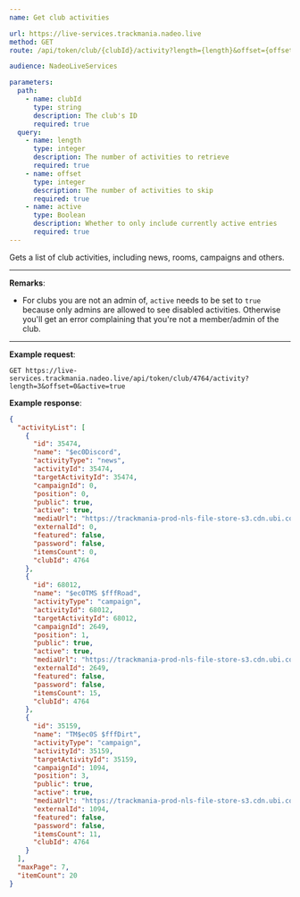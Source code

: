 ```yaml
---
name: Get club activities

url: https://live-services.trackmania.nadeo.live
method: GET
route: /api/token/club/{clubId}/activity?length={length}&offset={offset}&active={active}

audience: NadeoLiveServices

parameters:
  path:
    - name: clubId
      type: string
      description: The club's ID
      required: true
  query:
    - name: length
      type: integer
      description: The number of activities to retrieve
      required: true
    - name: offset
      type: integer
      description: The number of activities to skip
      required: true
    - name: active
      type: Boolean
      description: Whether to only include currently active entries
      required: true
---
```


Gets a list of club activities, including news, rooms, campaigns and others.

---

**Remarks**:
- For clubs you are not an admin of, `active` needs to be set to `true` because only admins are allowed to see disabled activities. Otherwise you'll get an error complaining that you're not a member/admin of the club.

---

**Example request**:
```plain
GET https://live-services.trackmania.nadeo.live/api/token/club/4764/activity?length=3&offset=0&active=true
```

**Example response**:
```json
{
  "activityList": [
    {
      "id": 35474,
      "name": "$ec0Discord",
      "activityType": "news",
      "activityId": 35474,
      "targetActivityId": 35474,
      "campaignId": 0,
      "position": 0,
      "public": true,
      "active": true,
      "mediaUrl": "https://trackmania-prod-nls-file-store-s3.cdn.ubi.com/club/card/4764/621a7e68e441e.png?updateTimestamp=1645903469.png",
      "externalId": 0,
      "featured": false,
      "password": false,
      "itemsCount": 0,
      "clubId": 4764
    },
    {
      "id": 68012,
      "name": "$ec0TMS $fffRoad",
      "activityType": "campaign",
      "activityId": 68012,
      "targetActivityId": 68012,
      "campaignId": 2649,
      "position": 1,
      "public": true,
      "active": true,
      "mediaUrl": "https://trackmania-prod-nls-file-store-s3.cdn.ubi.com/club/card/4764/621a7bc9385ae.png?updateTimestamp=1645902796.png",
      "externalId": 2649,
      "featured": false,
      "password": false,
      "itemsCount": 15,
      "clubId": 4764
    },
    {
      "id": 35159,
      "name": "TM$ec0S $fffDirt",
      "activityType": "campaign",
      "activityId": 35159,
      "targetActivityId": 35159,
      "campaignId": 1094,
      "position": 3,
      "public": true,
      "active": true,
      "mediaUrl": "https://trackmania-prod-nls-file-store-s3.cdn.ubi.com/club/card/5f624cd7ca5a9.png?updateTimestamp=1600277720.png",
      "externalId": 1094,
      "featured": false,
      "password": false,
      "itemsCount": 11,
      "clubId": 4764
    }
  ],
  "maxPage": 7,
  "itemCount": 20
}
```

